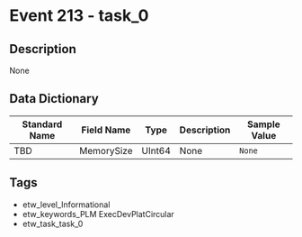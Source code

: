 # Event 213 - task_0

## Description
None

## Data Dictionary
|Standard Name|Field Name|Type|Description|Sample Value|
|---|---|---|---|---|
|TBD|MemorySize|UInt64|None|`None`|

## Tags
* etw_level_Informational
* etw_keywords_PLM ExecDevPlatCircular
* etw_task_task_0
